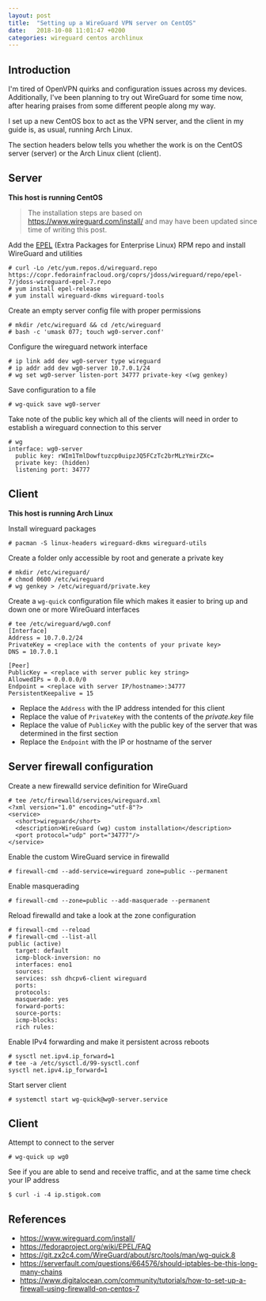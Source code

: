 ```yaml
---
layout: post
title:  "Setting up a WireGuard VPN server on CentOS"
date:   2018-10-08 11:01:47 +0200
categories: wireguard centos archlinux
---
```


## Introduction

I'm tired of OpenVPN quirks and configuration issues across my devices.
Additionally, I've been planning to try out WireGuard for some time now, after
hearing praises from some different people along my way.

I set up a new CentOS box to act as the VPN server, and the client in my
guide is, as usual, running Arch Linux.

The section headers below tells you whether the work is on the CentOS server
(server) or the Arch Linux client (client).

## Server

**This host is running CentOS**

> The installation steps are based on <https://www.wireguard.com/install/> and
> may have been updated since time of writing this post.

Add the [EPEL][epel-faq] (Extra Packages for Enterprise Linux) RPM repo and
install WireGuard and utilities

```
# curl -Lo /etc/yum.repos.d/wireguard.repo https://copr.fedorainfracloud.org/coprs/jdoss/wireguard/repo/epel-7/jdoss-wireguard-epel-7.repo
# yum install epel-release
# yum install wireguard-dkms wireguard-tools
```

Create an empty server config file with proper permissions

```
# mkdir /etc/wireguard && cd /etc/wireguard
# bash -c 'umask 077; touch wg0-server.conf'
```

Configure the wireguard network interface

```
# ip link add dev wg0-server type wireguard
# ip addr add dev wg0-server 10.7.0.1/24
# wg set wg0-server listen-port 34777 private-key <(wg genkey)
```

Save configuration to a file

```
# wg-quick save wg0-server
```

Take note of the public key which all of the clients will need in order to
establish a wireguard connection to this server

```
# wg
interface: wg0-server
  public key: rWIm1TmlDowftuzcp0uipzJQ5FCzTc2brMLzYmirZXc=
  private key: (hidden)
  listening port: 34777
```

## Client

**This host is running Arch Linux**

Install wireguard packages

```
# pacman -S linux-headers wireguard-dkms wireguard-utils
```

Create a folder only accessible by root and generate a private key

```
# mkdir /etc/wireguard/
# chmod 0600 /etc/wireguard
# wg genkey > /etc/wireguard/private.key
```

Create a `wg-quick` configuration file which makes it easier to bring up and
down one or more WireGuard interfaces

```
# tee /etc/wireguard/wg0.conf
[Interface]
Address = 10.7.0.2/24
PrivateKey = <replace with the contents of your private key>
DNS = 10.7.0.1

[Peer]
PublicKey = <replace with server public key string>
AllowedIPs = 0.0.0.0/0
Endpoint = <replace with server IP/hostname>:34777
PersistentKeepalive = 15
```

- Replace the `Address` with the IP address intended for this client
- Replace the value of `PrivateKey` with the contents of the *private.key* file
- Replace the value of `PublicKey` with the public key of the server that was
  determined in the first section
- Replace the `Endpoint` with the IP or hostname of the server

## **Server** firewall configuration

Create a new firewalld service definition for WireGuard

```
# tee /etc/firewalld/services/wireguard.xml
<?xml version="1.0" encoding="utf-8"?>
<service>
  <short>wireguard</short>
  <description>WireGuard (wg) custom installation</description>
  <port protocol="udp" port="34777"/>
</service>
```

Enable the custom WireGuard service in firewalld

```
# firewall-cmd --add-service=wireguard zone=public --permanent
```

Enable masquerading

```
# firewall-cmd --zone=public --add-masquerade --permanent
```

Reload firewalld and take a look at the zone configuration

```
# firewall-cmd --reload
# firewall-cmd --list-all
public (active)
  target: default
  icmp-block-inversion: no
  interfaces: eno1
  sources:
  services: ssh dhcpv6-client wireguard
  ports:
  protocols:
  masquerade: yes
  forward-ports:
  source-ports:
  icmp-blocks:
  rich rules:
```

Enable IPv4 forwarding and make it persistent across reboots

```
# sysctl net.ipv4.ip_forward=1
# tee -a /etc/sysctl.d/99-sysctl.conf
sysctl net.ipv4.ip_forward=1
```

Start server client

```
# systemctl start wg-quick@wg0-server.service
```

## Client

Attempt to connect to the server

```
# wg-quick up wg0
```

See if you are able to send and receive traffic, and at the same time check
your IP address

```
$ curl -i -4 ip.stigok.com
```

## References
- https://www.wireguard.com/install/
- https://fedoraproject.org/wiki/EPEL/FAQ
- https://git.zx2c4.com/WireGuard/about/src/tools/man/wg-quick.8
- https://serverfault.com/questions/664576/should-iptables-be-this-long-many-chains
- https://www.digitalocean.com/community/tutorials/how-to-set-up-a-firewall-using-firewalld-on-centos-7

[epel-faq]: https://fedoraproject.org/wiki/EPEL/FAQ#What_is_EPEL.3F
